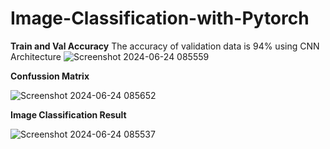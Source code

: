 # Image-Classification-with-Pytorch

**Train and Val Accuracy**
The accuracy of validation data is 94% using CNN Architecture
![Screenshot 2024-06-24 085559](https://github.com/Silvi47/Image-Classification-with-Pytorch/assets/80204242/c6c768a5-43f5-45e4-93c4-b9324327b8f6)

**Confussion Matrix**

![Screenshot 2024-06-24 085652](https://github.com/Silvi47/Image-Classification-with-Pytorch/assets/80204242/6dd6c9d4-30bc-40b7-8830-97dea8da8ff5)

**Image Classification Result**

![Screenshot 2024-06-24 085537](https://github.com/Silvi47/Image-Classification-with-Pytorch/assets/80204242/ac060ea3-17d4-444d-be65-d5980fcfe57d)

